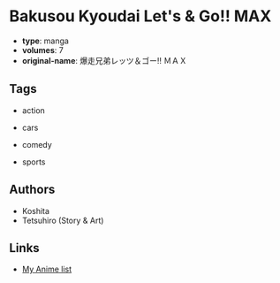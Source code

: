 # Bakusou Kyoudai Let's & Go!! MAX

-   **type**: manga
-   **volumes**: 7
-   **original-name**: 爆走兄弟レッツ＆ゴー!! ＭＡＸ

## Tags

-   action
-   cars
-   comedy

-   sports

## Authors

-   Koshita
-   Tetsuhiro (Story & Art)

## Links

-   [My Anime list](https://myanimelist.net/manga/18828/Bakusou_Kyoudai_Lets___Go_MAX)
